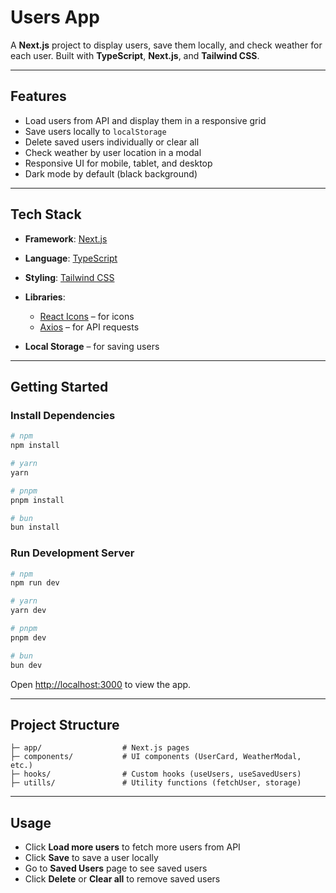 # Users App

A **Next.js** project to display users, save them locally, and check weather for each user. Built with **TypeScript**, **Next.js**, and **Tailwind CSS**.

---

## Features

- Load users from API and display them in a responsive grid
- Save users locally to `localStorage`
- Delete saved users individually or clear all
- Check weather by user location in a modal
- Responsive UI for mobile, tablet, and desktop
- Dark mode by default (black background)

---

## Tech Stack

- **Framework**: [Next.js](https://nextjs.org/)
- **Language**: [TypeScript](https://www.typescriptlang.org/)
- **Styling**: [Tailwind CSS](https://tailwindcss.com/)
- **Libraries**:

  - [React Icons](https://react-icons.github.io/react-icons/) – for icons
  - [Axios](https://axios-http.com/) – for API requests

- **Local Storage** – for saving users

---

## Getting Started

### Install Dependencies

```bash
# npm
npm install

# yarn
yarn

# pnpm
pnpm install

# bun
bun install
```

### Run Development Server

```bash
# npm
npm run dev

# yarn
yarn dev

# pnpm
pnpm dev

# bun
bun dev
```

Open [http://localhost:3000](http://localhost:3000) to view the app.

---

## Project Structure

```
├─ app/                  # Next.js pages
├─ components/           # UI components (UserCard, WeatherModal, etc.)
├─ hooks/                # Custom hooks (useUsers, useSavedUsers)
├─ utills/               # Utility functions (fetchUser, storage)
```

---

## Usage

- Click **Load more users** to fetch more users from API
- Click **Save** to save a user locally
- Go to **Saved Users** page to see saved users
- Click **Delete** or **Clear all** to remove saved users
